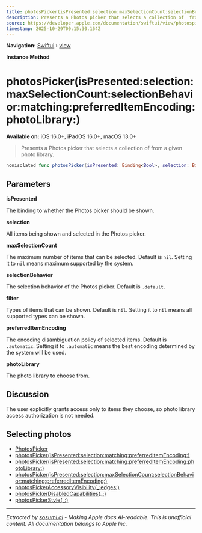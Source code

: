 ```yaml
---
title: photosPicker(isPresented:selection:maxSelectionCount:selectionBehavior:matching:preferredItemEncoding:photoLibrary:)
description: Presents a Photos picker that selects a collection of  from a given photo library.
source: https://developer.apple.com/documentation/swiftui/view/photospicker(ispresented:selection:maxselectioncount:selectionbehavior:matching:preferreditemencoding:photolibrary:)
timestamp: 2025-10-29T00:15:30.164Z
---
```


**Navigation:** [Swiftui](/documentation/swiftui) › [view](/documentation/swiftui/view)

**Instance Method**

# photosPicker(isPresented:selection:maxSelectionCount:selectionBehavior:matching:preferredItemEncoding:photoLibrary:)

**Available on:** iOS 16.0+, iPadOS 16.0+, macOS 13.0+

> Presents a Photos picker that selects a collection of  from a given photo library.

```swift
nonisolated func photosPicker(isPresented: Binding<Bool>, selection: Binding<[PhotosPickerItem]>, maxSelectionCount: Int? = nil, selectionBehavior: PhotosPickerSelectionBehavior = .default, matching filter: PHPickerFilter? = nil, preferredItemEncoding: PhotosPickerItem.EncodingDisambiguationPolicy = .automatic, photoLibrary: PHPhotoLibrary) -> some View
```

## Parameters

**isPresented**

The binding to whether the Photos picker should be shown.



**selection**

All items being shown and selected in the Photos picker.



**maxSelectionCount**

The maximum number of items that can be selected. Default is `nil`. Setting it to `nil` means maximum supported by the system.



**selectionBehavior**

The selection behavior of the Photos picker. Default is `.default`.



**filter**

Types of items that can be shown. Default is `nil`. Setting it to `nil` means all supported types can be shown.



**preferredItemEncoding**

The encoding disambiguation policy of selected items. Default is `.automatic`. Setting it to `.automatic` means the best encoding determined by the system will be used.



**photoLibrary**

The photo library to choose from.



## Discussion

The user explicitly grants access only to items they choose, so photo library access authorization is not needed.

## Selecting photos

- [PhotosPicker](/documentation/PhotosUI/PhotosPicker)
- [photosPicker(isPresented:selection:matching:preferredItemEncoding:)](/documentation/swiftui/view/photospicker(ispresented:selection:matching:preferreditemencoding:))
- [photosPicker(isPresented:selection:matching:preferredItemEncoding:photoLibrary:)](/documentation/swiftui/view/photospicker(ispresented:selection:matching:preferreditemencoding:photolibrary:))
- [photosPicker(isPresented:selection:maxSelectionCount:selectionBehavior:matching:preferredItemEncoding:)](/documentation/swiftui/view/photospicker(ispresented:selection:maxselectioncount:selectionbehavior:matching:preferreditemencoding:))
- [photosPickerAccessoryVisibility(_:edges:)](/documentation/swiftui/view/photospickeraccessoryvisibility(_:edges:))
- [photosPickerDisabledCapabilities(_:)](/documentation/swiftui/view/photospickerdisabledcapabilities(_:))
- [photosPickerStyle(_:)](/documentation/swiftui/view/photospickerstyle(_:))

---

*Extracted by [sosumi.ai](https://sosumi.ai) - Making Apple docs AI-readable.*
*This is unofficial content. All documentation belongs to Apple Inc.*
